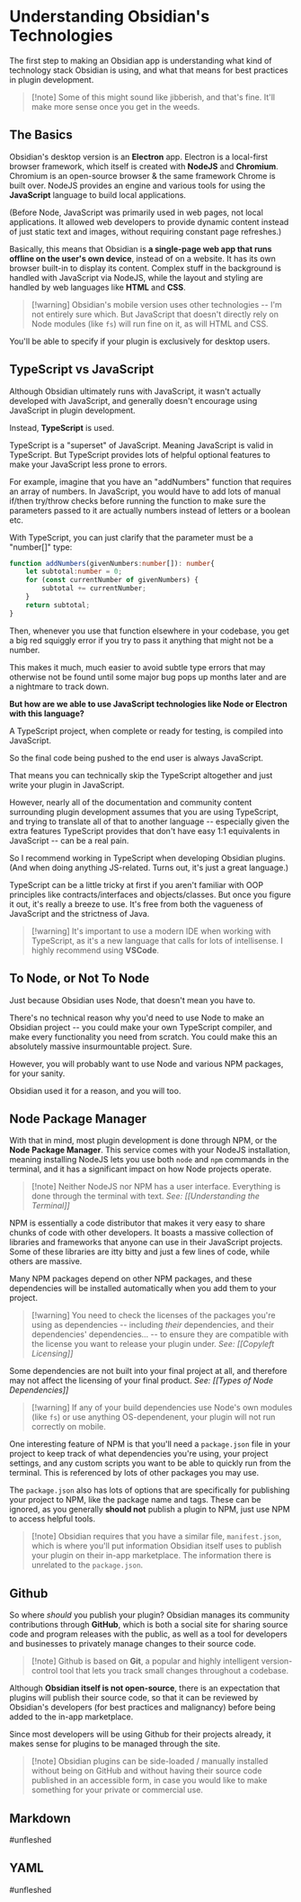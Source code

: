 # Understanding Obsidian's Technologies

The first step to making an Obsidian app is understanding what kind of technology stack Obsidian is using, and what that means for best practices in plugin development.

>[!note] Some of this might sound like jibberish, and that's fine. It'll make more sense once you get in the weeds.

## The Basics

Obsidian's desktop version is an **Electron** app. Electron is a local-first browser framework, which itself is created with **NodeJS** and **Chromium**. Chromium is an open-source browser & the same framework Chrome is built over. NodeJS provides an engine and various tools for using the **JavaScript** language to build local applications. 

(Before Node, JavaScript was primarily used in web pages, not local applications. It allowed web developers to provide dynamic content instead of just static text and images, without requiring constant page refreshes.)

Basically, this means that Obsidian is **a single-page web app that runs offline on the user's own device**, instead of on a website. It has its own browser built-in to display its content. Complex stuff in the background is handled with JavaScript via NodeJS, while the layout and styling are handled by web languages like **HTML** and **CSS**.

>[!warning] Obsidian's mobile version uses other technologies -- I'm not entirely sure which. But JavaScript that doesn't directly rely on Node modules (like `fs`) will run fine on it, as will HTML and CSS.

You'll be able to specify if your plugin is exclusively for desktop users.

## TypeScript vs JavaScript

Although Obsidian ultimately runs with JavaScript, it wasn't actually developed with JavaScript, and generally doesn't encourage using JavaScript in plugin development.

Instead, **TypeScript** is used.

TypeScript is a "superset" of JavaScript. Meaning JavaScript is valid in TypeScript. But TypeScript provides lots of helpful optional features to make your JavaScript less prone to errors.

For example, imagine that you have an "addNumbers" function that requires an array of numbers. In JavaScript, you would have to add lots of manual if/then try/throw checks before running the function to make sure the parameters passed to it are actually numbers instead of letters or a boolean etc. 

With TypeScript, you can just clarify that the parameter must be a "number[]" type:

```ts
function addNumbers(givenNumbers:number[]): number{
	let subtotal:number = 0;
	for (const currentNumber of givenNumbers) {
		subtotal += currentNumber;
	}
	return subtotal;
}
```

Then, whenever you use that function elsewhere in your codebase, you get a big red squiggly error if you try to pass it anything that might not be a number. 

This makes it much, much easier to avoid subtle type errors that may otherwise not be found until some major bug pops up months later and are a nightmare to track down.

**But how are we able to use JavaScript technologies like Node or Electron with this language?** 

A TypeScript project, when complete or ready for testing, is compiled into JavaScript. 

So the final code being pushed to the end user is always JavaScript.

That means you can technically skip the TypeScript altogether and just write your plugin in JavaScript. 

However, nearly all of the documentation and community content surrounding plugin development assumes that you are using TypeScript, and trying to translate all of that to another language -- especially given the extra features TypeScript provides that don't have easy 1:1 equivalents in JavaScript -- can be a real pain.

So I recommend working in TypeScript when developing Obsidian plugins. (And when doing anything JS-related. Turns out, it's just a great language.)

TypeScript can be a little tricky at first if you aren't familiar with OOP principles like contracts/interfaces and objects/classes. But once you figure it out, it's really a breeze to use. It's free from both the vagueness of JavaScript and the strictness of Java.

>[!warning] It's important to use a modern IDE when working with TypeScript, as it's a new language that calls for lots of intellisense. I highly recommend using **VSCode**.

## To Node, or Not To Node

Just because Obsidian uses Node, that doesn't mean you have to.

There's no technical reason why you'd need to use Node to make an Obsidian project -- you could make your own TypeScript compiler, and make every functionality you need from scratch. You could make this an absolutely massive insurmountable project. Sure.

However, you will probably want to use Node and various NPM packages, for your sanity.

Obsidian used it for a reason, and you will too.

## Node Package Manager

With that in mind, most plugin development is done through NPM, or the **Node Package Manager**. This service comes with your NodeJS installation, meaning installing NodeJS lets you use both `node` and `npm` commands in the terminal, and it has a significant impact on how Node projects operate.

>[!note] Neither NodeJS nor NPM has a user interface. Everything is done through the terminal with text. *See: [[Understanding the Terminal]]*

NPM is essentially a code distributor that makes it very easy to share chunks of code with other developers. It boasts a massive collection of libraries and frameworks that anyone can use in their JavaScript projects. Some of these libraries are itty bitty and just a few lines of code, while others are massive.

Many NPM packages depend on other NPM packages, and these dependencies will be installed automatically when you add them to your project.

>[!warning] You need to check the licenses of the packages you're using as dependencies -- including *their* dependencies, and their dependencies' dependencies... -- to ensure they are compatible with the license you want to release your plugin under. *See: [[Copyleft Licensing]]*

Some dependencies are not built into your final project at all, and therefore may not affect the licensing of your final product. *See: [[Types of Node Dependencies]]*

>[!warning] If any of your build dependencies use Node's own modules (like `fs`) or use anything OS-dependenent, your plugin will not run correctly on mobile.

One interesting feature of NPM is that you'll need a `package.json` file in your project to keep track of what dependencies you're using, your project settings, and any custom scripts you want to be able to quickly run from the terminal. This is referenced by lots of other packages you may use.

The `package.json` also has lots of options that are specifically for publishing your project to NPM, like the package name and tags. These can be ignored, as you generally **should not** publish a plugin to NPM, just use NPM to access helpful tools.

>[!note] Obsidian requires that you have a similar file, `manifest.json`, which is where you'll put information Obsidian itself uses to publish your plugin on their in-app marketplace. The information there is unrelated to the `package.json`.

## Github

So where *should* you publish your plugin? Obsidian manages its community contributions through **GitHub**, which is both a social site for sharing source code and program releases with the public, as well as a tool for developers and businesses to privately manage changes to their source code. 

>[!note] Github is based on **Git**, a popular and highly intelligent version-control tool that lets you track small changes throughout a codebase.

Although **Obsidian itself is not open-source**, there is an expectation that plugins will publish their source code, so that it can be reviewed by Obsidian's developers (for best practices and malignancy) before being added to the in-app marketplace.

Since most developers will be using Github for their projects already, it makes sense for plugins to be managed through the site.

>[!note] Obsidian plugins can be side-loaded / manually installed without being on GitHub and without having their source code published in an accessible form, in case you would like to make something for your private or commercial use.

## Markdown

#unfleshed 

## YAML

#unfleshed